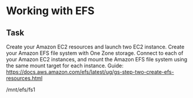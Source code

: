 # Working with EFS


## Task

Create your Amazon EC2 resources and launch two EC2 instance.
Create your Amazon EFS file system with One Zone storage.
Connect to each of your Amazon EC2 instances, and mount the Amazon EFS file system using the same mount target for each instance.
Guide: https://docs.aws.amazon.com/efs/latest/ug/gs-step-two-create-efs-resources.html 

/mnt/efs/fs1